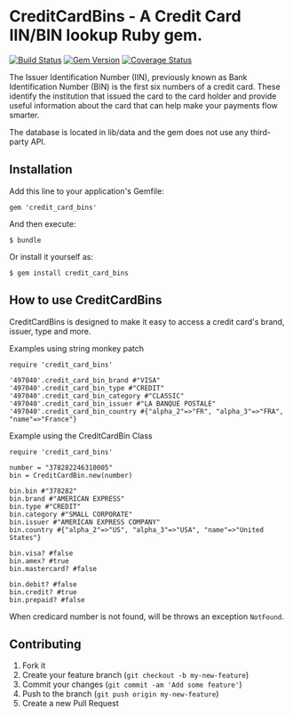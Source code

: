 # CreditCardBins - A Credit Card IIN/BIN lookup Ruby gem.

[![Build Status](https://secure.travis-ci.org/hugolantaume/credit_card_bins.png?branch=master)](http://travis-ci.org/hugolantaume/credit_card_bins)
[![Gem Version](https://badge.fury.io/rb/credit_card_bins.svg)](http://badge.fury.io/rb/credit_card_bins)
[![Coverage Status](https://coveralls.io/repos/hugolantaume/credit_card_bins/badge.png?branch=master)](https://coveralls.io/r/hugolantaume/credit_card_bins?branch=master)

The Issuer Identification Number (IIN), previously known as Bank Identification Number (BIN) is the first six numbers of a credit card. These identify the institution that issued the card to the card holder and provide useful information about the card that can help make your payments flow smarter.

The database is located in lib/data and the gem does not use any third-party API.


## Installation

Add this line to your application's Gemfile:

    gem 'credit_card_bins'

And then execute:

    $ bundle

Or install it yourself as:

    $ gem install credit_card_bins

## How to use CreditCardBins

CreditCardBins is designed to make it easy to access a credit card's brand, issuer, type and more.

Examples using string monkey patch

    require 'credit_card_bins'

    '497040'.credit_card_bin_brand #"VISA"
    '497040'.credit_card_bin_type #"CREDIT"
    '497040'.credit_card_bin_category #"CLASSIC"
    '497040'.credit_card_bin_issuer #"LA BANQUE POSTALE"
    '497040'.credit_card_bin_country #{"alpha_2"=>"FR", "alpha_3"=>"FRA", "name"=>"France"}

Example using the CreditCardBin Class

    require 'credit_card_bins'

    number = "378282246310005"
    bin = CreditCardBin.new(number)

    bin.bin #"378282"
    bin.brand #"AMERICAN EXPRESS"
    bin.type #"CREDIT"
    bin.category #"SMALL CORPORATE"
    bin.issuer #"AMERICAN EXPRESS COMPANY"
    bin.country #{"alpha_2"=>"US", "alpha_3"=>"USA", "name"=>"United States"}

    bin.visa? #false
    bin.amex? #true
    bin.mastercard? #false

    bin.debit? #false
    bin.credit? #true
    bin.prepaid? #false

When credicard number is not found, will be throws an exception `NotFound`.

## Contributing

1. Fork it
2. Create your feature branch (`git checkout -b my-new-feature`)
3. Commit your changes (`git commit -am 'Add some feature'`)
4. Push to the branch (`git push origin my-new-feature`)
5. Create a new Pull Request
